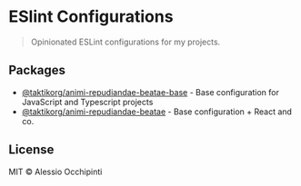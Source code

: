 # ESlint Configurations

> Opinionated ESLint configurations for my projects.


## Packages

- [@taktikorg/animi-repudiandae-beatae-base](https://github.com/taktikorg/animi-repudiandae-beatae/tree/master/packages/eslint-config-base) - Base configuration for JavaScript and Typescript projects
- [@taktikorg/animi-repudiandae-beatae](https://github.com/taktikorg/animi-repudiandae-beatae/tree/master/packages/eslint-config) - Base configuration + React and co.


## License

MIT © Alessio Occhipinti
